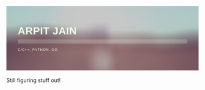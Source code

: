 <p align="center">
   <img src="https://github.com/osBins/osBins/blob/main/banner.png">
</p>
Still figuring stuff out!
